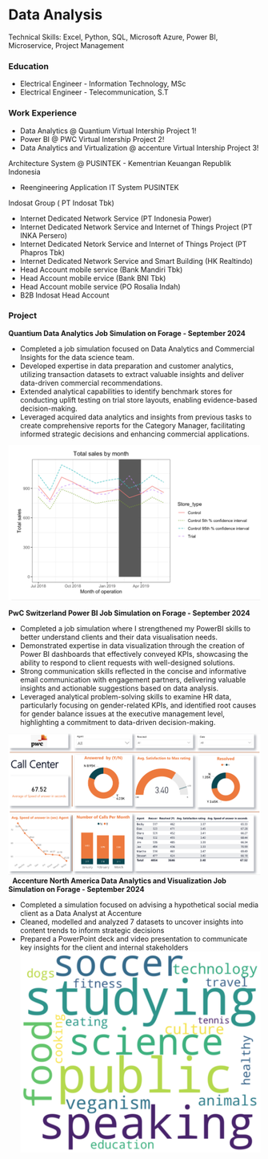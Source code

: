 

# Data Analysis
Technical Skills: Excel, Python, SQL, Microsoft Azure, Power BI, Microservice, Project Management

### Education
- Electrical Engineer - Information Technology, MSc
- Electrical Engineer - Telecommunication, S.T

### Work Experience
- Data Analytics @ Quantium Virtual Intership Project 1!
- Power BI @ PWC Virtual Intership Project 2!
- Data Analytics and Virtualization @ accenture Virtual Intership Project 3!

Architecture System @ PUSINTEK - Kementrian Keuangan Republik Indonesia
- Reengineering Application IT System PUSINTEK

Indosat Group ( PT Indosat Tbk)
- Internet Dedicated Network Service (PT Indonesia Power)
- Internet Dedicated Network Service and Internet of Things Project (PT INKA Persero)
- Internet Dedicated Netork Service and Internet of Things Project (PT Phapros Tbk)
- Internet Dedicated Network Service and Smart Building (HK Realtindo)
- Head Account mobile service (Bank Mandiri Tbk)
- Head Account mobile ervice (Bank BNI Tbk)
- Head Account mobile service (PO Rosalia Indah)
- B2B Indosat Head Account

### Project

**Quantium Data Analytics Job Simulation on Forage - September 2024**
 * Completed a job simulation focused on Data Analytics and Commercial Insights
   for the data science team.
 * Developed expertise in data preparation and customer analytics, utilizing
   transaction datasets to extract valuable insights and deliver data-driven
   commercial recommendations.
 * Extended analytical capabilities to identify benchmark stores for conducting
   uplift testing on trial store layouts, enabling evidence-based
   decision-making.
 * Leveraged acquired data analytics and insights from previous tasks to create
   comprehensive reports for the Category Manager, facilitating informed
   strategic decisions and enhancing commercial applications.

![Quantium](/assets/img/Quantium.png)


   **PwC Switzerland Power BI Job Simulation on Forage - September 2024**


 * Completed a job simulation where I strengthened my PowerBI skills to better
   understand clients and their data visualisation needs.
 * Demonstrated expertise in data visualization through the creation of Power BI
   dashboards that effectively conveyed KPIs, showcasing the ability to respond
   to client requests with well-designed solutions.
 * Strong communication skills reflected in the concise and informative email
   communication with engagement partners, delivering valuable insights and
   actionable suggestions based on data analysis.
 * Leveraged analytical problem-solving skills to examine HR data, particularly
   focusing on gender-related KPIs, and identified root causes for gender
   balance issues at the executive management level, highlighting a commitment
   to data-driven decision-making.

![Pwc](/assets/img/Pwc.png)
 
   **Accenture North America Data Analytics and Visualization Job Simulation on
Forage - September 2024**


 * Completed a simulation focused on advising a hypothetical social media client
   as a Data Analyst at Accenture
 * Cleaned, modelled and analyzed 7 datasets to uncover insights into content
   trends to inform strategic decisions
 * Prepared a PowerPoint deck and video presentation to communicate key insights
   for the client and internal stakeholders
    
   ![WordCount](/assets/img/WordCount.png)
